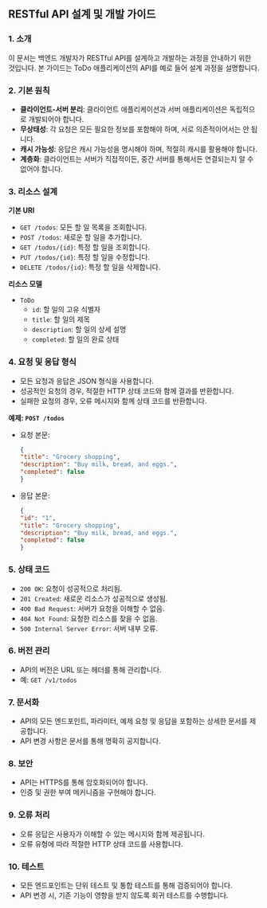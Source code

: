 ## RESTful API 설계 및 개발 가이드
### 1. 소개
이 문서는 백엔드 개발자가 RESTful API를 설계하고 개발하는 과정을 안내하기 위한 것입니다. 본 가이드는 ToDo 애플리케이션의 API를 예로 들어 설계 과정을 설명합니다.

### 2. 기본 원칙
- **클라이언트-서버 분리**: 클라이언트 애플리케이션과 서버 애플리케이션은 독립적으로 개발되어야 합니다.
- **무상태성**: 각 요청은 모든 필요한 정보를 포함해야 하며, 서로 의존적이어서는 안 됩니다.
- **캐시 가능성**: 응답은 캐시 가능성을 명시해야 하며, 적절히 캐시를 활용해야 합니다.
- **계층화**: 클라이언트는 서버가 직접적이든, 중간 서버를 통해서든 연결되는지 알 수 없어야 합니다.

### 3. 리소스 설계
**기본 URI**
- `GET /todos`: 모든 할 일 목록을 조회합니다.
- `POST /todos`: 새로운 할 일을 추가합니다.
- `GET /todos/{id}`: 특정 할 일을 조회합니다.
- `PUT /todos/{id}`: 특정 할 일을 수정합니다.
- `DELETE /todos/{id}`: 특정 할 일을 삭제합니다.

**리소스 모델**
- `ToDo`
    - `id`: 할 일의 고유 식별자
    - `title`: 할 일의 제목
    - `description`: 할 일의 상세 설명
    - `completed`: 할 일의 완료 상태

### 4. 요청 및 응답 형식
- 모든 요청과 응답은 JSON 형식을 사용합니다.
- 성공적인 요청의 경우, 적절한 HTTP 상태 코드와 함께 결과를 반환합니다.
- 실패한 요청의 경우, 오류 메시지와 함께 상태 코드를 반환합니다.

**예제: `POST /todos`**
- 요청 본문:
    ```json
    {
    "title": "Grocery shopping",
    "description": "Buy milk, bread, and eggs.",
    "completed": false
    }
    ```
- 응답 본문:
    ```json
    {
    "id": "1",
    "title": "Grocery shopping",
    "description": "Buy milk, bread, and eggs.",
    "completed": false
    }
    ```

### 5. 상태 코드
- `200 OK`: 요청이 성공적으로 처리됨.
- `201 Created`: 새로운 리소스가 성공적으로 생성됨.
- `400 Bad Request`: 서버가 요청을 이해할 수 없음.
- `404 Not Found`: 요청한 리소스를 찾을 수 없음.
- `500 Internal Server Error`: 서버 내부 오류.

### 6. 버전 관리
- API의 버전은 URL 또는 헤더를 통해 관리합니다.
- 예: `GET /v1/todos`

### 7. 문서화
- API의 모든 엔드포인트, 파라미터, 예제 요청 및 응답을 포함하는 상세한 문서를 제공합니다.
- API 변경 사항은 문서를 통해 명확히 공지합니다.

### 8. 보안
- API는 HTTPS를 통해 암호화되어야 합니다.
- 인증 및 권한 부여 메커니즘을 구현해야 합니다.

### 9. 오류 처리
- 오류 응답은 사용자가 이해할 수 있는 메시지와 함께 제공됩니다.
- 오류 유형에 따라 적절한 HTTP 상태 코드를 사용합니다.

### 10. 테스트
- 모든 엔드포인트는 단위 테스트 및 통합 테스트를 통해 검증되어야 합니다.
- API 변경 시, 기존 기능이 영향을 받지 않도록 회귀 테스트를 수행합니다.